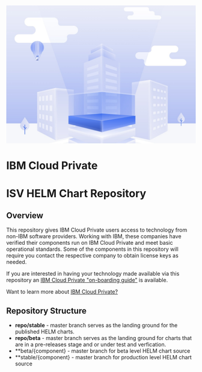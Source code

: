 ![](readmeGraphic.jpg)
# IBM Cloud Private 
# ISV HELM Chart Repository 

## Overview 
This repository gives IBM Cloud Private users access to technology from non-IBM software providers.  Working with IBM, these companies have verified their components run on IBM Cloud Private and meet basic operational standards.  Some of the components in this repository will require you contact the respective company to obtain license keys as needed.

If you are interested in having your technology made available via this repository an [IBM Cloud Private "on-boarding guide"](https://developer.ibm.com/linuxonpower/ibm-cloud-private-on-power/isv-guide/) is available.

Want to learn more about [IBM Cloud Private?](https://developer.ibm.com/linuxonpower/ibm-cloud-private-on-power/)

## Repository Structure

* **repo/stable** -  master branch serves as the landing ground for the published HELM charts.
* **repo/beta**  -  master branch serves as the landing ground for charts that are in a pre-releases stage and or under test and verfication.
* **beta/{component}  - master branch for beta level HELM chart source
* **stable/{component} - master branch for production level HELM chart source
